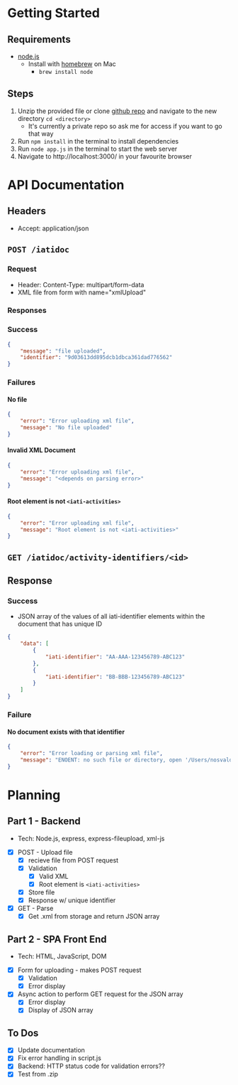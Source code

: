 # Getting Started

## Requirements

- [node.js](https://nodejs.org/en/download/)
    - Install with [homebrew](https://formulae.brew.sh/formula/node) on Mac
      - `brew install node`

## Steps
1. Unzip the provided file or clone [github repo](git@github.com:nosvalds/xml_uploader.git) and navigate to the new directory `cd <directory>`
    - It's currently a private repo so ask me for access if you want to go that way
2. Run `npm install` in the terminal to install dependencies
3. Run `node app.js` in the terminal to start the web server
4. Navigate to http://localhost:3000/ in your favourite browser

# API Documentation

## Headers
- Accept: application/json

## `POST /iatidoc`

### Request
- Header: Content-Type: multipart/form-data
- XML file from form with name="xmlUpload"

### Responses

### Success
```json
{
    "message": "file uploaded",
    "identifier": "9d03613dd895dcb1dbca361dad776562"
}
```

### Failures
#### No file
```json
{
    "error": "Error uploading xml file",
    "message": "No file uploaded"
}
```
#### Invalid XML Document
```json
{
    "error": "Error uploading xml file",
    "message": "<depends on parsing error>"
}
```

#### Root element is not `<iati-activities>`
```json
{
    "error": "Error uploading xml file",
    "message": "Root element is not <iati-activities>"
}
```

## `GET /iatidoc/activity-identifiers/<id>`

## Response

### Success
- JSON array of the values of all iati-identifier elements within the document that has unique ID
```json
{
    "data": [
        {
            "iati-identifier": "AA-AAA-123456789-ABC123"
        },
        {
            "iati-identifier": "BB-BBB-123456789-ABC123"
        }
    ]
}
```

### Failure
#### No document exists with that identifier
```json
{
    "error": "Error loading or parsing xml file",
    "message": "ENOENT: no such file or directory, open '/Users/nosvalds/Projects/IATIDevTest/XML_uploader/file_storage/9d03613dd895dcb1dbca361dad7765.xml'"
}
```



# Planning

## Part 1 - Backend
- Tech: Node.js, express, express-fileupload, xml-js
- [x] POST - Upload file
    - [x] recieve file from POST request
    - [x] Validation
        - [x] Valid XML 
        - [x] Root element is `<iati-activities>`
    - [x] Store file
    - [x] Response w/ unique identifier
- [x] GET - Parse 
    - [x] Get .xml from storage and return JSON array

## Part 2 - SPA Front End
- Tech: HTML, JavaScript, DOM
- [x] Form for uploading - makes POST request
    - [x] Validation
    - [x] Error display
- [x] Async action to perform GET request for the JSON array
    - [x] Error display
    - [x] Display of JSON array

## To Dos
- [x] Update documentation
- [x] Fix error handling in script.js
- [x] Backend: HTTP status code for validation errors??
- [x] Test from .zip
